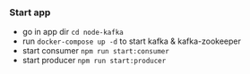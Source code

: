 ### Start app
- go in app dir `cd node-kafka`
- run `docker-compose up -d` to start kafka & kafka-zookeeper
- start consumer `npm run start:consumer`
- start producer `npm run start:producer`
